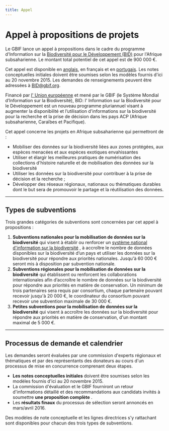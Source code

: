 ```yaml
---
title: Appel
---
```

# Appel à propositions de projets

Le GBIF lance un appel à propositions dans le cadre du programme d'Information sur la [Biodiversité pour le Développement (BID)](http://gbif.org/bid) pour l'Afrique subsaharienne. Le montant total potentiel de  cet appel est de 900 000 €.

Cet appel est disponible en [anglais](#en), en français et en [portugais](#pt). Les notes conceptuelles initiales doivent être soumises selon les modèles fournis d'ici au 20 novembre 2015. Les demandes de renseignements peuvent être adressées à BID@gbif.org.

Financé par [l' Union européenne](http://europa.eu) et mené par le GBIF (le Système Mondial d’Information sur la Biodiversité), BID: l' Information sur la Biodiversité pour le Développement est un nouveau programme pluriannuel visant à augmenter la disponibilité et l’utilisation d'informations sur la biodiversité pour la recherche et la prise de décision dans les pays ACP (Afrique subsaharienne, Caraïbes et Pacifique).

Cet appel concerne les projets en Afrique subsaharienne qui permettront de :

+ Mobiliser des données sur la biodiversité liées aux zones protégées, aux espèces menacées et aux espèces exotiques envahissantes
+ Utiliser et élargir les meilleures pratiques de numérisation des collections d'histoire naturelle et de mobilisation des données sur la biodiversité
+ Utiliser les données sur la biodiversité pour contribuer à la prise de décision et la recherche ;
+ Développer des réseaux régionaux, nationaux ou thématiques durables dont le but sera de promouvoir le partage et la réutilisation des données.

-----------

## Types de subventions

Trois grandes catégories de subventions sont concernées par cet appel à propositions :

1. **Subventions nationales pour la mobilisation de données sur la biodiversité** qui visent à établir ou renforcer un [système national d'information sur la biodiversité](http://www.gbif.org/resource/82147) , à accroître le nombre de données disponibles sur la biodiversité d’un pays et utiliser les données sur la biodiversité pour répondre aux priorités nationales. Jusqu'à 60 000 € seront mis à disposition par subvention nationale.
2. **Subventions régionales pour la mobilisation de données sur la biodiversité** qui établissent ou renforcent les collaborations internationales afin d’accroître le nombre de données sur la biodiversité pour répondre aux priorités en matière de conservation. Un minimum de trois partenaires sera requis par consortium, chaque partenaire pouvant recevoir jusqu'à 20 000 €, le coordinateur du consortium pouvant recevoir une subvention maximale de 30 000 €.
3. **Petites subventions pour la mobilisation de données sur la biodiversité** qui visent à accroître les données sur la biodiversité pour répondre aux priorités en matière de conservation, d'un montant maximal de 5 000 €.

-----------

## Processus de demande et calendrier

Les demandes seront évaluées par une commission d'experts régionaux et thématiques et par des représentants des donateurs au cours d'un processus de mise en concurrence comprenant deux étapes.

+ **Les notes conceptuelles initiales** doivent être soumises selon les modèles fournis d'ici au 20 novembre 2015.
+ La commission d'évaluation et le GBIF fourniront un retour d'informations détaillé et des recommandations aux candidats invités à soumettre **une proposition complète** .
+ Les **résultats finaux** du processus de sélection seront annoncés en mars/avril 2016.

Des modèles de note conceptuelle et les lignes directrices s'y rattachant sont disponibles pour chacun des trois types de subventions.